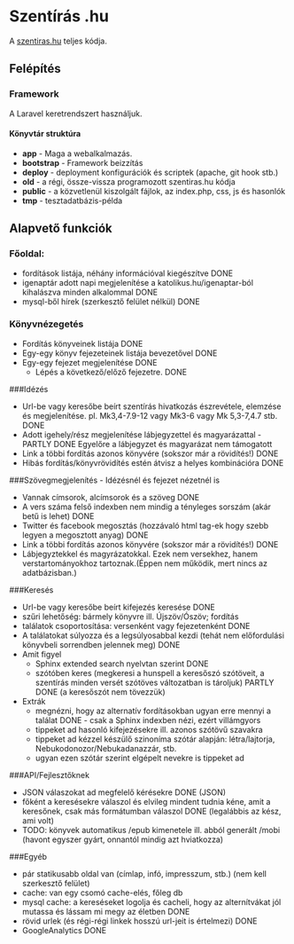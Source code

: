 ﻿Szentírás .hu
========

A [szentiras.hu](http://szentiras.hu) teljes kódja.

## Felépítés

### Framework
A Laravel keretrendszert használjuk.

#### Könyvtár struktúra
- **app** - Maga a webalkalmazás.
- **bootstrap** - Framework beizzítás
- **deploy** - deployment konfigurációk és scriptek (apache, git hook stb.)
- **old** - a régi, össze-vissza programozott szentiras.hu kódja
- **public** - a közvetlenül kiszolgált fájlok, az index.php, css, js és hasonlók
- **tmp** - tesztadatbázis-példa

## Alapvető funkciók

### Főoldal:
- fordítások listája, néhány információval kiegészítve DONE
- igenaptár adott napi megjelenítése a katolikus.hu/igenaptar-ból kihalászva minden alkalommal DONE
- mysql-ből hírek (szerkesztő felület nélkül) DONE

### Könyvnézegetés
- Fordítás könyveinek listája DONE
- Egy-egy könyv fejezeteinek listája bevezetővel DONE
- Egy-egy fejezet megjelenítése DONE
    - Lépés a következő/előző fejezetre. DONE

###Idézés
- Url-be vagy keresőbe beírt szentírás hivatkozás észrevétele, elemzése és megjelenítése. pl. Mk3,4-7.9-12 vagy Mk3-6 vagy Mk 5,3-7,4.7 stb. DONE
- Adott igehely/rész megjelenítése lábjegyzettel és magyarázattal - PARTLY DONE Egyelőre a lábjegyzet és magyarázat nem támogatott
- Link a többi fordítás azonos könyvére (sokszor már a rövidítés!) DONE
- Hibás fordítás/könyvrövidítés estén átvisz a helyes kombinációra DONE

###Szövegmegjelenítés - Idézésnél és fejezet nézetnél is
- Vannak címsorok, alcímsorok és a szöveg DONE
- A vers száma felső indexben nem mindig a tényleges sorszám (akár betű is lehet) DONE
- Twitter és facebook megosztás (hozzávaló html tag-ek hogy szebb legyen a megosztott anyag) DONE
- Link a többi fordítás azonos könyvére (sokszor már a rövidítés!) DONE
- Lábjegyztekkel és magyrázatokkal. Ezek nem versekhez, hanem verstartományokhoz tartoznak.(Éppen nem működik, mert nincs az adatbázisban.)

###Keresés
- Url-be vagy keresőbe beírt kifejezés keresése DONE
- szűri lehetőség: bármely könyvre ill. Újszöv/Ószöv; fordítás
- találatok csoportosítása: versenként vagy fejezetenként DONE
- A találatokat súlyozza és a legsúlyosabbal kezdi (tehát nem előfordulási könyvbeli sorrendben jelennek meg) DONE
- Amit figyel
    - Sphinx extended search nyelvtan szerint DONE
    - szótóben keres (megkeresi a hunspell a keresőszó szótöveit, a szentírás minden versét szótöves változatban is tároljuk) PARTLY DONE (a keresőszót nem tövezzük) 
- Extrák
    - megnézni, hogy az alternatív fordításokban ugyan erre mennyi a találat DONE - csak a Sphinx indexben nézi, ezért villámgyors
    - tippeket ad hasonló kifejezésekre ill. azonos szótövű szavakra
    - tippeket ad kézzel készülő szinoníma szótár alapján: létra/lajtorja, Nebukodonozor/Nebukadanazzár, stb.
    - ugyan ezen szótár szerint elgépelt nevekre is tippeket ad

###API/Fejlesztőknek
- JSON válaszokat ad megfelelő kérésekre DONE (JSON)
- főként a keresésekre válaszol és elvileg mindent tudnia kéne, amit a keresőnek, csak más formátumban válaszol DONE (legalábbis az kész, ami volt)
- TODO: könyvek automatikus /epub kimenetele ill. abból generált /mobi (havont egyszer gyárt, onnantól mindig azt hviatkozza)

###Egyéb
- pár statikusabb oldal van (címlap, infó, impresszum, stb.) (nem kell szerkesztő felület)
- cache: van egy csomó cache-elés, főleg db
- mysql cache: a kereséseket logolja és cacheli, hogy az alternítvákat jól mutassa és lássam mi megy az életben DONE
- rövid urlek (és régi-régi linkek hosszú url-jeit is értelmezi) DONE
- GoogleAnalytics DONE